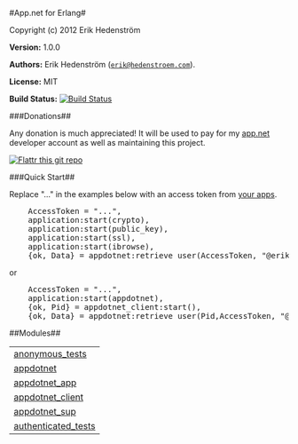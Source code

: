 

#App.net for Erlang#


Copyright (c) 2012 Erik Hedenstr&ouml;m

__Version:__ 1.0.0

__Authors:__ Erik Hedenstr&ouml;m ([`erik@hedenstroem.com`](mailto:erik@hedenstroem.com)).

__License:__ MIT

__Build Status:__ [![Build Status](https://secure.travis-ci.org/ehedenst/erlang-appdotnet.png)](http://travis-ci.org/ehedenst/erlang-appdotnet)

###<a name="Donations">Donations</a>##


Any donation is much appreciated! It will be used to pay for my [app.net](https://alpha.app.net/erikh) developer account as well as maintaining this project.


[![Flattr this git repo](http://api.flattr.com/button/flattr-badge-large.png)](https://flattr.com/submit/auto?user_id=ehedenst&url=https://github.com/ehedenst/erlang-appdotnet&title=App.net%20for%20Erlang&language=&tags=github&category=software)

###<a name="Quick_Start">Quick Start</a>##


Replace "..." in the examples below with an access token from [your apps](https://alpha.app.net/developer/apps/).

<pre>
    AccessToken = "...",
    application:start(crypto),
    application:start(public_key),
    application:start(ssl),
    application:start(ibrowse),
    {ok, Data} = appdotnet:retrieve_user(AccessToken, "@erikh").
</pre>

or

<pre>
    AccessToken = "...",
    application:start(appdotnet),
    {ok, Pid} = appdotnet_client:start(),
    {ok, Data} = appdotnet:retrieve_user(Pid,AccessToken, "@erikh").
</pre>


##Modules##


<table width="100%" border="0" summary="list of modules">
<tr><td><a href="anonymous_tests.md" class="module">anonymous_tests</a></td></tr>
<tr><td><a href="appdotnet.md" class="module">appdotnet</a></td></tr>
<tr><td><a href="appdotnet_app.md" class="module">appdotnet_app</a></td></tr>
<tr><td><a href="appdotnet_client.md" class="module">appdotnet_client</a></td></tr>
<tr><td><a href="appdotnet_sup.md" class="module">appdotnet_sup</a></td></tr>
<tr><td><a href="authenticated_tests.md" class="module">authenticated_tests</a></td></tr></table>

